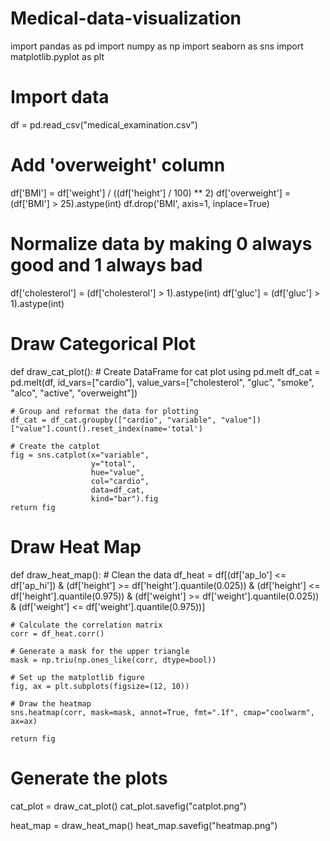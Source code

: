 # Medical-data-visualization
import pandas as pd
import numpy as np
import seaborn as sns
import matplotlib.pyplot as plt

# Import data
df = pd.read_csv("medical_examination.csv")

# Add 'overweight' column
df['BMI'] = df['weight'] / ((df['height'] / 100) ** 2)
df['overweight'] = (df['BMI'] > 25).astype(int)
df.drop('BMI', axis=1, inplace=True)

# Normalize data by making 0 always good and 1 always bad
df['cholesterol'] = (df['cholesterol'] > 1).astype(int)
df['gluc'] = (df['gluc'] > 1).astype(int)

# Draw Categorical Plot
def draw_cat_plot():
    # Create DataFrame for cat plot using pd.melt
    df_cat = pd.melt(df, 
                     id_vars=["cardio"], 
                     value_vars=["cholesterol", "gluc", "smoke", "alco", "active", "overweight"])
    
    # Group and reformat the data for plotting
    df_cat = df_cat.groupby(["cardio", "variable", "value"])["value"].count().reset_index(name='total')
    
    # Create the catplot
    fig = sns.catplot(x="variable", 
                      y="total", 
                      hue="value", 
                      col="cardio", 
                      data=df_cat, 
                      kind="bar").fig
    return fig

# Draw Heat Map
def draw_heat_map():
    # Clean the data
    df_heat = df[(df['ap_lo'] <= df['ap_hi']) &
                 (df['height'] >= df['height'].quantile(0.025)) &
                 (df['height'] <= df['height'].quantile(0.975)) &
                 (df['weight'] >= df['weight'].quantile(0.025)) &
                 (df['weight'] <= df['weight'].quantile(0.975))]

    # Calculate the correlation matrix
    corr = df_heat.corr()

    # Generate a mask for the upper triangle
    mask = np.triu(np.ones_like(corr, dtype=bool))

    # Set up the matplotlib figure
    fig, ax = plt.subplots(figsize=(12, 10))

    # Draw the heatmap
    sns.heatmap(corr, mask=mask, annot=True, fmt=".1f", cmap="coolwarm", ax=ax)

    return fig

# Generate the plots
cat_plot = draw_cat_plot()
cat_plot.savefig("catplot.png")

heat_map = draw_heat_map()
heat_map.savefig("heatmap.png")
